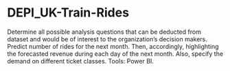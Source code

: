 # DEPI_UK-Train-Rides
Determine all possible analysis questions that can be deducted from dataset and would be of interest to the organization’s decision makers. 
Predict number of rides for the next month. Then, accordingly, highlighting the forecasted revenue during each day of the next month. Also, specify the demand on different ticket classes. 
Tools: Power BI.

